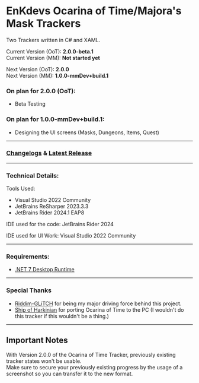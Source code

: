 # EnKdevs Ocarina of Time/Majora's Mask Trackers
Two Trackers written in C# and XAML.

Current Version (OoT): <b>2.0.0-beta.1</b><br/>
Current Version (MM): <b>Not started yet</b>

Next Version (OoT): <b>2.0.0</b><br/>
Next Version (MM): <b>1.0.0-mmDev+build.1</b>
<br/>

### On plan for 2.0.0 (OoT):
- Beta Testing

### On plan for 1.0.0-mmDev+build.1:
- Designing the UI screens (Masks, Dungeons, Items, Quest)

---

### [Changelogs](https://github.com/EnKdev/EnKdevs-Item-Trackers/blob/main/CHANGELOGS.md) & [Latest Release](https://github.com/EnKdev/EnKdevs-Item-Trackers/releases)

---

### Technical Details:

Tools Used:

- Visual Studio 2022 Community
- JetBrains ReSharper 2023.3.3
- JetBrains Rider 2024.1 EAP8

IDE used for the code: JetBrains Rider 2024

IDE used for UI Work: Visual Studio 2022 Community

---

### Requirements:

- [.NET 7 Desktop Runtime](https://dotnet.microsoft.com/en-us/download/dotnet/7.0)

---

### Special Thanks

- [Riddim-GLiTCH](https://github.com/Riddim-GLiTCH) for being my major driving force behind this project.
- [Ship of Harkinian](https://www.shipofharkinian.com/) for porting Ocarina of Time to the PC (I wouldn't do this tracker if this wouldn't be a thing.)

---

## Important Notes

With Version 2.0.0 of the Ocarina of Time Tracker, previously existing tracker states won't be usable.<br/>
Make sure to secure your previously existing progress by the usage of a screenshot so you can transfer it to the new format.